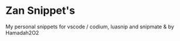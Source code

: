 # Zan Snippet's
My personal snippets for vscode / codium, luasnip and snipmate &amp; by Hamadah2O2

